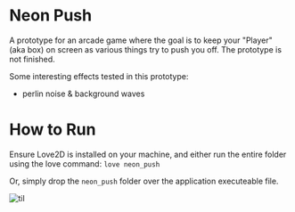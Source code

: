 # Neon Push
A prototype for an arcade game where the goal is to keep your "Player" (aka box)
on screen as various things try to push you off. The prototype is not finished.

Some interesting effects tested in this prototype:
- perlin noise & background waves

# How to Run
Ensure Love2D is installed on your machine, and either run the entire folder
using the love command:
`love neon_push`

Or, simply drop the `neon_push` folder over the application executeable file.

![til](./output.gif)
